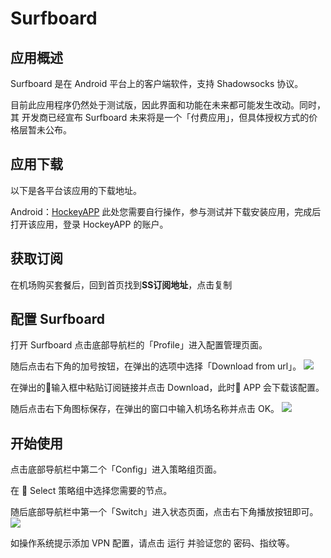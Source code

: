 # Surfboard

## 应用概述

Surfboard 是在 Android 平台上的客户端软件，支持 Shadowsocks 协议。

目前此应用程序仍然处于测试版，因此界面和功能在未来都可能发生改动。同时，其 开发商已经宣布 Surfboard 未来将是一个「付费应用」，但具体授权方式的价格层暂未公布。

## 应用下载

以下是各平台该应用的下载地址。

Android：[HockeyAPP](https://rink.hockeyapp.net/recruit/2113783c503645abb0a5ec6317e1a169) 此处您需要自行操作，参与测试并下载安装应用，完成后打开该应用，登录 HockeyAPP 的账户。

## 获取订阅

在机场购买套餐后，回到首页找到**SS订阅地址**，点击复制

## 配置 Surfboard

打开 Surfboard 点击底部导航栏的「Profile」进入配置管理页面。

随后点击右下角的加号按钮，在弹出的选项中选择「Download from url」。 ![](https://pan.qust.ltd//20210124224012.png) 

在弹出的输入框中粘贴订阅链接并点击 Download，此时 APP 会下载该配置。

随后点击右下角图标保存，在弹出的窗口中输入机场名称并点击 OK。 ![](https://pan.qust.ltd//20210124224049.png) 

## 开始使用 

点击底部导航栏中第二个「Config」进入策略组页面。

在 🍈 Select 策略组中选择您需要的节点。

随后底部导航栏中第一个「Switch」进入状态页面，点击右下角播放按钮即可。 ![](https://pan.qust.ltd//20210124224114.png) 

如操作系统提示添加 VPN 配置，请点击 运行 并验证您的 密码、指纹等。

